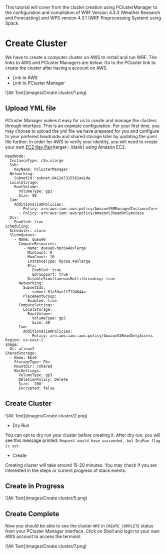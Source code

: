 This tutorial will cover from the cluster creation using PClusterManager to the configuration and compilation of WRF Version 4.3.3 (Weather Research and Forecasting) and WPS version 4.3.1 (WRF Preprocessing System) using Spack.

# Create Cluster

We have to create a computer cluster on AWS to install and run WRF. The links to AWS and PCluster Managers are below. Go to the PCluster link to create the cluster after having a account on AWS.

* Link to AWS
* Link to PCluster Manager

![Alt Text](images/Create cluster/1.png)

## **Upload YML file**

PCluster Manager makes it easy for us to create and manage the clusters through interface. This is an example configuration. For your first time, you may choose to upload the yml file we have prepared for you and configure to your prefered headnode and shared storage later by updating the yaml file further. In order for AWS to verify your identity, you will need to create your own [EC2 Key Pair](https://docs.aws.amazon.com/AWSEC2/latest/UserGuide/create-key-pairs.html){target=_blank} using Amazon EC2.  

```
HeadNode:
  InstanceType: c5a.xlarge
  Ssh:
    KeyName: PClusterManager
  Networking:
    SubnetId: subnet-0412e7315562aa1da
  LocalStorage:
    RootVolume:
      VolumeType: gp3
      Size: 50
  Iam:
    AdditionalIamPolicies:
      - Policy: arn:aws:iam::aws:policy/AmazonSSMManagedInstanceCore
      - Policy: arn:aws:iam::aws:policy/AmazonS3ReadOnlyAccess
  Dcv:
    Enabled: true
Scheduling:
  Scheduler: slurm
  SlurmQueues:
    - Name: queue0
      ComputeResources:
        - Name: queue0-hpc6a48xlarge
          MinCount: 0
          MaxCount: 10
          InstanceType: hpc6a.48xlarge
          Efa:
            Enabled: true
            GdrSupport: true
          DisableSimultaneousMultithreading: true
      Networking:
        SubnetIds:
          - subnet-01a39ae1f7194644a
        PlacementGroup:
          Enabled: true
      ComputeSettings:
        LocalStorage:
          RootVolume:
            VolumeType: gp3
            Size: 50
      Iam:
        AdditionalIamPolicies:
          - Policy: arn:aws:iam::aws:policy/AmazonS3ReadOnlyAccess
Region: us-east-2
Image:
  Os: alinux2
SharedStorage:
  - Name: Ebs0
    StorageType: Ebs
    MountDir: /shared
    EbsSettings:
      VolumeType: gp3
      DeletionPolicy: Delete
      Size: '200'
      Encrypted: false
```

## **Create Cluster**

![Alt Text](images/Create cluster/2.png)

* Dry Run

You can opt to dry run your cluster before creating it. After dry run, you will see this message printed: `Request would have succeeded, but DryRun flag is set`.


* Create

Creating cluster will take around 15-20 minutes. You may check if you are interested in the steps or current progress of stack events.

## **Create in Progress**

![Alt Text](images/Create cluster/5.png)

## **Create Complete**

Now you should be able to see the cluster `WRF` in `CREATE_COMPLETE` status from your PCluster Manager interface. Click on Shell and login to your own AWS account to access the terminal.
 
![Alt Text](images/Create cluster/7.png)

